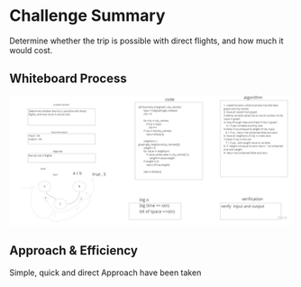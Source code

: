 # Challenge Summary
Determine whether the trip is possible with direct flights, and how much it would cost.


## Whiteboard Process
![](Whiteboard.jpg)


## Approach & Efficiency
Simple, quick and direct Approach have been taken


